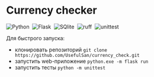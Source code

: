 # Currency checker

![Python](https://img.shields.io/badge/-Python-05122A?style=flat&logo=python)&nbsp;
![Flask](https://img.shields.io/badge/-Flask-05122A?style=flat&logo=flask)&nbsp;
![SQlite](https://img.shields.io/badge/-SQlite-05122A?style=flat&logo=SQlite)&nbsp;
![ruff](https://img.shields.io/badge/-ruff-05122A?style=flat&logo=ruff)&nbsp;
![unittest](https://img.shields.io/badge/-unittest-05122A?style=flat&logo=unittest)&nbsp;


Для быстрого запуска:
 - клонировать репозиторий `git clone https://github.com/UsefulSan/currency_check.git`
 - запустить web-приложение `python.exe -m flask run`
 - запустить тесты `python -m unittest` 